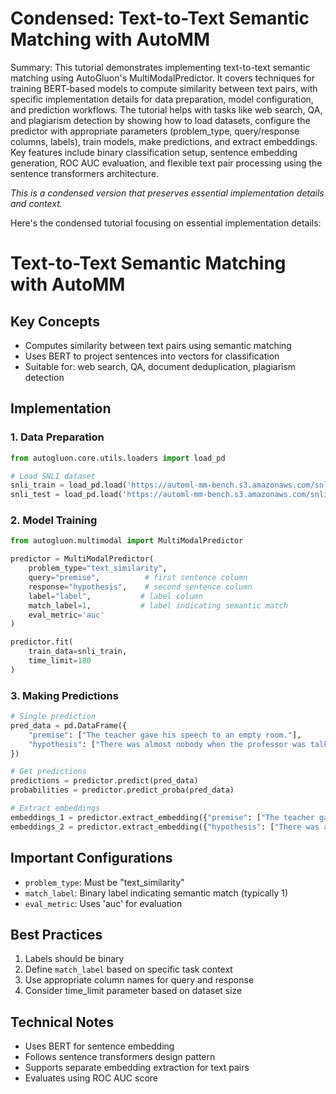# Condensed: Text-to-Text Semantic Matching with AutoMM

Summary: This tutorial demonstrates implementing text-to-text semantic matching using AutoGluon's MultiModalPredictor. It covers techniques for training BERT-based models to compute similarity between text pairs, with specific implementation details for data preparation, model configuration, and prediction workflows. The tutorial helps with tasks like web search, QA, and plagiarism detection by showing how to load datasets, configure the predictor with appropriate parameters (problem_type, query/response columns, labels), train models, make predictions, and extract embeddings. Key features include binary classification setup, sentence embedding generation, ROC AUC evaluation, and flexible text pair processing using the sentence transformers architecture.

*This is a condensed version that preserves essential implementation details and context.*

Here's the condensed tutorial focusing on essential implementation details:

# Text-to-Text Semantic Matching with AutoMM

## Key Concepts
- Computes similarity between text pairs using semantic matching
- Uses BERT to project sentences into vectors for classification
- Suitable for: web search, QA, document deduplication, plagiarism detection

## Implementation

### 1. Data Preparation
```python
from autogluon.core.utils.loaders import load_pd

# Load SNLI dataset
snli_train = load_pd.load('https://automl-mm-bench.s3.amazonaws.com/snli/snli_train.csv', delimiter="|")
snli_test = load_pd.load('https://automl-mm-bench.s3.amazonaws.com/snli/snli_test.csv', delimiter="|")
```

### 2. Model Training
```python
from autogluon.multimodal import MultiModalPredictor

predictor = MultiModalPredictor(
    problem_type="text_similarity",
    query="premise",          # first sentence column
    response="hypothesis",    # second sentence column
    label="label",           # label column
    match_label=1,           # label indicating semantic match
    eval_metric='auc'
)

predictor.fit(
    train_data=snli_train,
    time_limit=180
)
```

### 3. Making Predictions

```python
# Single prediction
pred_data = pd.DataFrame({
    "premise": ["The teacher gave his speech to an empty room."], 
    "hypothesis": ["There was almost nobody when the professor was talking."]
})

# Get predictions
predictions = predictor.predict(pred_data)
probabilities = predictor.predict_proba(pred_data)

# Extract embeddings
embeddings_1 = predictor.extract_embedding({"premise": ["The teacher gave his speech to an empty room."]})
embeddings_2 = predictor.extract_embedding({"hypothesis": ["There was almost nobody when the professor was talking."]})
```

## Important Configurations
- `problem_type`: Must be "text_similarity"
- `match_label`: Binary label indicating semantic match (typically 1)
- `eval_metric`: Uses 'auc' for evaluation

## Best Practices
1. Labels should be binary
2. Define `match_label` based on specific task context
3. Use appropriate column names for query and response
4. Consider time_limit parameter based on dataset size

## Technical Notes
- Uses BERT for sentence embedding
- Follows sentence transformers design pattern
- Supports separate embedding extraction for text pairs
- Evaluates using ROC AUC score